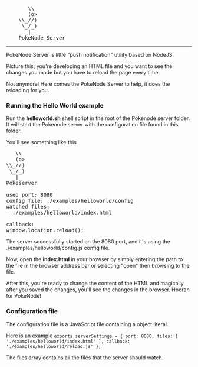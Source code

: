<pre>
       \\
       (o>
    \\_//)
     \_/_)
      _|_
    PokeNode Server
</pre>
------------------
PokeNode Server is little "push notification" utility based on NodeJS.

Picture this; you're developing an HTML file and you want to see the changes you made but you have to reload the page every time.

Not anymore! Here comes the PokeNode Server to help, it does the reloading for you.


### Running the Hello World example
Run the __helloworld.sh__ shell script in the root of the Pokenode server folder. It will start the Pokenode server with the configuration file found in this folder.

You'll see something like this
<pre>
   \\
   (o>
\\_//)
 \_/_)
  _|_
Pokeserver

used port: 8080
config file: ./examples/helloworld/config
watched files:
  ./examples/helloworld/index.html

callback:
window.location.reload();
</pre>

The server successfully started on the 8080 port, and it's using the ./examples/helloworld/config.js config file.

Now, open the __index.html__ in your browser by simply entering the path to the file in the browser address bar or selecting "open" then browsing to the file.

After this, you're ready to change the content of the HTML and magically after you saved the changes, you'll see the changes in the browser. Hoorah for PokeNode!

### Configuration file

The configuration file is a JavaScript file containing a object literal.

Here is an example
`exports.serverSettings = {
    port: 8080,
    files: [
        './examples/helloworld/index.html'
    ],
    callback: './examples/helloworld/reload.js'
};
`

The files array contains all the files that the server should watch.
